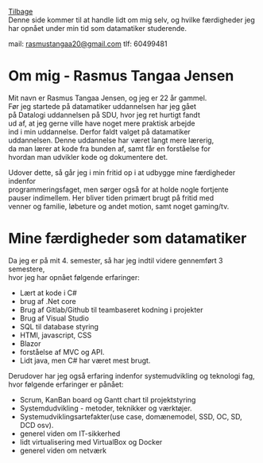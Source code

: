[Tilbage](https://rasmustangaa.github.io/4.semester-projekt/)  
Denne side kommer til at handle lidt om mig selv,
og hvilke færdigheder jeg har opnået under min tid som datamatiker studerende.

mail: rasmustangaa20@gmail.com             tlf: 60499481  

# Om mig - Rasmus Tangaa Jensen
Mit navn er Rasmus Tangaa Jensen, og jeg er 22 år gammel.  
Før jeg startede på datamatiker uddannelsen har jeg gået  
på Datalogi uddannelsen på SDU, hvor jeg ret hurtigt fandt  
ud af, at jeg gerne ville have noget mere praktisk arbejde  
ind i min uddannelse. Derfor faldt valget på datamatiker  
uddannelsen. Denne uddannelse har været langt mere lærerig,  
da man lærer at kode fra bunden af, samt får en forståelse for  
hvordan man udvikler kode og dokumentere det.

Udover dette, så går jeg i min fritid op i at udbygge mine færdigheder indenfor  
programmeringsfaget, men sørger også for at holde nogle fortjente  
pauser indimellem. Her bliver tiden primært brugt på fritid med   
venner og familie, løbeture og andet motion, samt noget gaming/tv.

# Mine færdigheder som datamatiker
Da jeg er på mit 4. semester, så har jeg indtil videre gennemført 3 semestere,  
hvor jeg har opnået følgende erfaringer:
- Lært at kode i C#
- brug af .Net core
- Brug af Gitlab/Github til teambaseret kodning i projekter
- Brug af Visual Studio
- SQL til database styring
- HTMl, javascript, CSS
- Blazor
- forståelse af MVC og API.
- Lidt java, men C# har været mest brugt.

Derudover har jeg også erfaring indenfor systemudvikling og teknologi fag,  
hvor følgende erfaringer er pånået:
- Scrum, KanBan board og Gantt chart til projektstyring
- Systemdudvikling - metoder, teknikker og værktøjer.
- Systemudviklingsartefakter(use case, domænemodel, SSD, OC, SD, DCD osv).
- generel viden om IT-sikkerhed
- lidt virtualisering med VirtualBox og Docker
- generel viden om netværk
